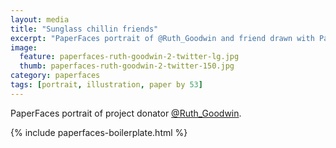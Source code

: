 ```yaml
---
layout: media
title: "Sunglass chillin friends"
excerpt: "PaperFaces portrait of @Ruth_Goodwin and friend drawn with Paper by 53 on an iPad."
image: 
  feature: paperfaces-ruth-goodwin-2-twitter-lg.jpg
  thumb: paperfaces-ruth-goodwin-2-twitter-150.jpg
category: paperfaces
tags: [portrait, illustration, paper by 53]
---
```


PaperFaces portrait of project donator [@Ruth_Goodwin](http://twitter.com/Ruth_Goodwin).

{% include paperfaces-boilerplate.html %}